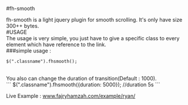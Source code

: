 #fh-smooth <br>

fh-smooth is a light jquery plugin for smooth scrolling. It's only have size 300++ bytes.
<br>
#USAGE<br> 
The usage is very simple, you just have to give a specific class to every element which have reference to the link.<br>
###simple usage : <br>
```
$(".classname").fhsmooth();
```

<br>
You also can change the duration of transition(Default : 1000). <br>
```
$(".classname").fhsmooth({duration: 5000}); //duration 5s
```
<br>

Live Example : www.fajryhamzah.com/example/ryan/


